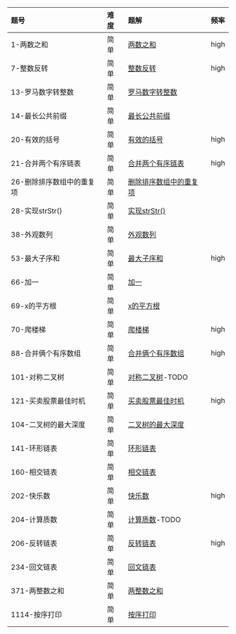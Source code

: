 | 题号 | 难度 | 题解 | 频率  |
| :------| :------ | :------ |  :------ |
| 1-两数之和 | 简单 | [两数之和](1/1.md) | high |
| 7-整数反转 | 简单 | [整数反转](7/7.md) | high |
| 13-罗马数字转整数 | 简单 | [罗马数字转整数](13/13.md) | |
| 14-最长公共前缀 | 简单 | [最长公共前缀](14/14.md) |  |
| 20-有效的括号 | 简单 | [有效的括号](20/20.md) | high |
| 21-合并两个有序链表 | 简单 | [合并两个有序链表](21/21.md) | high |
| 26-删除排序数组中的重复项 | 简单 | [删除排序数组中的重复项](26/26.md) | |
| 28-实现strStr() | 简单 | [实现strStr()](28/28.md) |  |
| 38-外观数列 | 简单 | [外观数列](38/38.md) |  |
| 53-最大子序和 | 简单 | [最大子序和](53/53.md) | high |
| 66-加一 | 简单 | [加一](66/66.md) |  |
| 69-x的平方根 | 简单 | [x的平方根](69/69.md) | |
| 70-爬楼梯 | 简单 | [爬楼梯](70/70.md) | high|
| 88-合并俩个有序数组 | 简单 | [合并俩个有序数组](88/88.md) | high|
| 101-对称二叉树 | 简单 | [对称二叉树](101/101.md)-TODO | |
| 121-买卖股票最佳时机 | 简单 | [买卖股票最佳时机](121/121.md) | high |
| 104-二叉树的最大深度 | 简单 | [二叉树的最大深度](104/104.md) |  |
| 141-环形链表 | 简单 | [环形链表](141/141.md) |  |
| 160-相交链表 | 简单 | [相交链表](160/160.md) |  |
| 202-快乐数 | 简单 | [快乐数](202/202.md) | high |
| 204-计算质数 | 简单 | [计算质数](204/204.md)-TODO | |
| 206-反转链表 | 简单 | [反转链表](206/206.md) | high |
| 234-回文链表 | 简单 | [回文链表](234/234.md) |  |
| 371-两整数之和 | 简单 | [两整数之和](371/371.md) |  |
| 1114-按序打印 | 简单 | [按序打印](1114/1114.md) |  |
